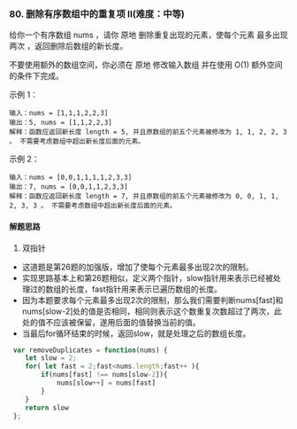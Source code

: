 ### 80. 删除有序数组中的重复项 II(难度：中等)

给你一个有序数组 nums ，请你 原地 删除重复出现的元素，使每个元素 最多出现两次 ，返回删除后数组的新长度。

不要使用额外的数组空间，你必须在 原地 修改输入数组 并在使用 O(1) 额外空间的条件下完成。

示例 1：
```
输入：nums = [1,1,1,2,2,3]
输出：5, nums = [1,1,2,2,3]
解释：函数应返回新长度 length = 5, 并且原数组的前五个元素被修改为 1, 1, 2, 2, 3 。 不需要考虑数组中超出新长度后面的元素。
```
示例 2：
```
输入：nums = [0,0,1,1,1,1,2,3,3]
输出：7, nums = [0,0,1,1,2,3,3]
解释：函数应返回新长度 length = 7, 并且原数组的前五个元素被修改为 0, 0, 1, 1, 2, 3, 3 。 不需要考虑数组中超出新长度后面的元素。
```
#### 解题思路
1. 双指针
- 这道题是第26题的加强版，增加了使每个元素最多出现2次的限制。
- 实现思路基本上和第26题相似，定义两个指针，slow指针用来表示已经被处理过的数组的长度，fast指针用来表示已遍历数组的长度。
- 因为本题要求每个元素最多出现2次的限制，那么我们需要判断nums[fast]和nums[slow-2]处的值是否相同，相同则表示这个数重复次数超过了两次，此处的值不应该被保留，遂用后面的值替换当前的值。
- 当最后for循环结束的时候，返回slow，就是处理之后的数组长度。
```JavaScript
 var removeDuplicates = function(nums) {
    let slow = 2;
    for( let fast = 2;fast<nums.length;fast++ ){
        if(nums[fast] !== nums[slow-2]){
            nums[slow++] = nums[fast]
        }
    }
    return slow
 };
```

